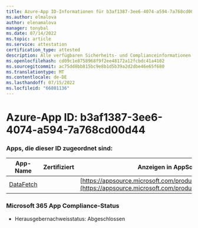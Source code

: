 ```yaml
---
title: Azure-App ID-Informationen für b3af1387-3ee6-4074-a594-7a768cd00d44
ms.author: elmalova
author: elenamalova
manager: tonybal
ms.date: 07/14/2022
ms.topic: article
ms.service: attestation
certification_type: attested
description: Alle verfügbaren Sicherheits- und Complianceinformationen für b3af1387-3ee6-4074-a594-7a768cd00d44.
ms.openlocfilehash: cd09c1e8758968f9f2ee48172a12fcbdc41a4102
ms.sourcegitcommit: ac75dd8bb815bc9e8b1d5b39a2d2dbe46e65f680
ms.translationtype: MT
ms.contentlocale: de-DE
ms.lasthandoff: 07/15/2022
ms.locfileid: "66801136"
---
```

# <a name="azure-app-id-b3af1387-3ee6-4074-a594-7a768cd00d44"></a>Azure-App ID: b3af1387-3ee6-4074-a594-7a768cd00d44


### <a name="apps-associated-with-this-id"></a>Apps, die dieser ID zugeordnet sind:
| **App-Name** | **Zertifiziert** | **Anzeigen in AppSource** |
|--------------|---------------|-----------------------|
| [DataFetch](../forward/WA200003961.md) |  | [https://appsource.microsoft.com/product/office/WA200003961](https://appsource.microsoft.com/product/office/WA200003961) |

### <a name="microsoft-365-app-compliance-status"></a>Microsoft 365 App Compliance-Status
- Herausgebernachweisstatus: Abgeschlossen
